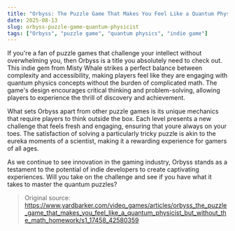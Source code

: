 ```yaml
---
title: "Orbyss: The Puzzle Game That Makes You Feel Like a Quantum Physicist"
date: 2025-08-13
slug: orbyss-puzzle-game-quantum-physicist
tags: ["Orbyss", "puzzle game", "quantum physics", "indie game"]
---
```


If you're a fan of puzzle games that challenge your intellect without overwhelming you, then Orbyss is a title you absolutely need to check out. This indie gem from Misty Whale strikes a perfect balance between complexity and accessibility, making players feel like they are engaging with quantum physics concepts without the burden of complicated math. The game's design encourages critical thinking and problem-solving, allowing players to experience the thrill of discovery and achievement.

What sets Orbyss apart from other puzzle games is its unique mechanics that require players to think outside the box. Each level presents a new challenge that feels fresh and engaging, ensuring that youre always on your toes. The satisfaction of solving a particularly tricky puzzle is akin to the eureka moments of a scientist, making it a rewarding experience for gamers of all ages.

As we continue to see innovation in the gaming industry, Orbyss stands as a testament to the potential of indie developers to create captivating experiences. Will you take on the challenge and see if you have what it takes to master the quantum puzzles?
> Original source: https://www.yardbarker.com/video_games/articles/orbyss_the_puzzle_game_that_makes_you_feel_like_a_quantum_physicist_but_without_the_math_homework/s1_17458_42580359